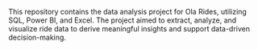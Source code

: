 This repository contains the data analysis project for Ola Rides, utilizing SQL, Power BI, and Excel. The project aimed to extract, analyze, and visualize ride data to derive meaningful insights and support data-driven decision-making.
